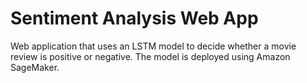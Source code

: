 # Sentiment Analysis Web App

Web application that uses an LSTM model to decide whether a movie review is positive or negative. The model is deployed using Amazon SageMaker. 
